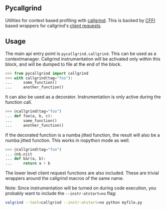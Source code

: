 ## Pycallgrind

Utilities for context based profiling with
[callgrind](http://valgrind.org/docs/manual/cl-manual.html). This is backed by
[CFFI](http://cffi.readthedocs.io/en/latest/) based wrappers for callgrind's
[client
requests](http://valgrind.org/docs/manual/cl-manual.html#cl-manual.clientrequests).

## Usage

The main api entry point is ``pycallgrind.callgrind``. This can be used as a
contextmanager. Callgrind instrumentation will be activated only within this
block, and will be dumped to file at the end of the block.

```python
>>> from pycallgrind import callgrind
>>> with callgrind(tag="foo"):
...     some_function()
...     another_function()
```

It can also be used as a decorator. Instrumentation is only active during the
function call.

```python
>>> @callgrind(tag="foo")
... def foo(a, b, c):
...     some_function()
...     another_function()
```

If the decorated function is a numba jitted function, the result will also
be a numba jitted function. This works in nopython mode as well.

```python
>>> @callgrind(tag="foo")
... @nb.njit
... def bar(a, b):
...     return a + b
```

The lower level client request functions are also included. These are trivial
wrappers around the callgrind macros of the same name.

Note: Since instrumentation will be turned on during code execution, you
probably want to include the ``--instr-atstart=no`` flag:

```bash
valgrind --tool=callgrind --instr-atstart=no python myfile.py
```

